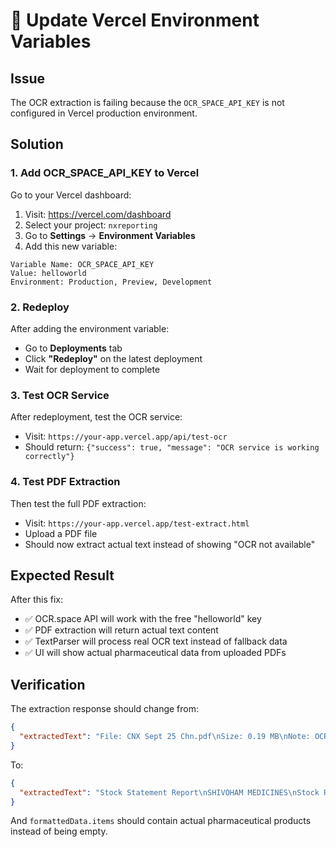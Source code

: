 # 🔧 Update Vercel Environment Variables

## Issue
The OCR extraction is failing because the `OCR_SPACE_API_KEY` is not configured in Vercel production environment.

## Solution

### 1. Add OCR_SPACE_API_KEY to Vercel

Go to your Vercel dashboard:
1. Visit: https://vercel.com/dashboard
2. Select your project: `nxreporting`
3. Go to **Settings** → **Environment Variables**
4. Add this new variable:

```
Variable Name: OCR_SPACE_API_KEY
Value: helloworld
Environment: Production, Preview, Development
```

### 2. Redeploy

After adding the environment variable:
- Go to **Deployments** tab
- Click **"Redeploy"** on the latest deployment
- Wait for deployment to complete

### 3. Test OCR Service

After redeployment, test the OCR service:
- Visit: `https://your-app.vercel.app/api/test-ocr`
- Should return: `{"success": true, "message": "OCR service is working correctly"}`

### 4. Test PDF Extraction

Then test the full PDF extraction:
- Visit: `https://your-app.vercel.app/test-extract.html`
- Upload a PDF file
- Should now extract actual text instead of showing "OCR not available"

## Expected Result

After this fix:
- ✅ OCR.space API will work with the free "helloworld" key
- ✅ PDF extraction will return actual text content
- ✅ TextParser will process real OCR text instead of fallback data
- ✅ UI will show actual pharmaceutical data from uploaded PDFs

## Verification

The extraction response should change from:
```json
{
  "extractedText": "File: CNX Sept 25 Chn.pdf\nSize: 0.19 MB\nNote: OCR not available"
}
```

To:
```json
{
  "extractedText": "Stock Statement Report\nSHIVOHAM MEDICINES\nStock Report\n(01-Sep-2025 TO 16-Sep-2025)\n..."
}
```

And `formattedData.items` should contain actual pharmaceutical products instead of being empty.